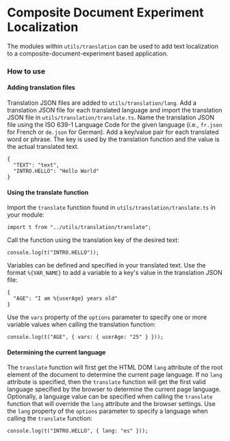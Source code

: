 # Composite Document Experiment Localization

The modules within `utils/translation` can be used to add text localization to a composite-document-experiment based application.

### How to use

#### Adding translation files

Translation JSON files are added to `utils/translation/lang`.  Add a translation JSON file for each translated language and import the translation JSON file in `utils/translation/translate.ts`.  Name the translation JSON file using the ISO 639-1 Language Code for the given language (i.e., `fr.json` for French or `de.json` for German).  Add a key/value pair for each translated word or phrase.  The key is used by the translation function and the value is the actual translated text.
```
{
  "TEXT": "text",
  "INTRO.HELLO": "Hello World"
}
```

#### Using the translate function

Import the `translate` function found in `utils/translation/translate.ts` in your module:
```
import t from "../utils/translation/translate";
```

Call the function using the translation key of the desired text:
```
console.log(t("INTRO.HELLO"));
```

Variables can be defined and specified in your translated text.  Use the format `%{VAR_NAME}` to add a variable to a key's value in the translation JSON file:
```
{
  "AGE": "I am %{userAge} years old"
}
```
Use the `vars` property of the `options` parameter to specify one or more variable values when calling the translation function:
```
console.log(t("AGE", { vars: { userAge: "25" } }));
```


#### Determining the current language
The `translate` function will first get the HTML DOM `lang` attribute of the root element of the document to determine the current page language.  If no `lang` attribute is specified, then the `translate` function will get the first valid language specified by the browser to determine the current page language.  Optionally, a language value can be specified when calling the `translate` function that will override the `lang` attribute and the browser settings.  Use the `lang` property of the `options` parameter to specify a language when calling the `translate` function:
```
console.log(t("INTRO.HELLO", { lang: "es" }));
```
